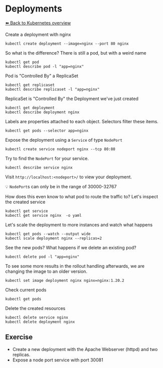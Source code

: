 # Deployments
[⬅️ Back to Kubernetes overview](README.md)

Create a deployment with nginx
```shell
kubectl create deployment --image=nginx --port 80 nginx 
```

So what is the difference? There is still a pod, but with a weird name
```shell
kubectl get pod
kubectl describe pod -l "app=nginx"
```

Pod is "Controlled By" a ReplicaSet
```shell
kubectl get replicaset
kubectl describe replicaset -l "app=nginx"
```

ReplicaSet is "Controlled By" the Deployment we've just created
```shell
kubectl get deployment
kubectl describe deployment nginx
```

Labels are properties attached to each object. Selectors filter these items.
```shell
kubectl get pods --selector app=nginx
```

Expose the deployment using a `Service` of type `NodePort`
```shell
kubectl create service nodeport nginx --tcp 80:80
```

Try to find the `NodePort` for your service.
```shell
kubectl describe service nginx
```

Visit `http://localhost:<nodeport>/` to view your deployment.

💡 `NodePort`s can only be in the range of 30000-32767

How does this even know to what pod to route the traffic to? Let's inspect the created service
```shell
kubectl get service
kubectl get service nginx  -o yaml
```

Let's scale the deployment to more instances and watch what happens
```shell
kubectl get pods --watch --output wide
kubectl scale deployment nginx --replicas=2
```

See the new pods? What happens if we delete an existing pod?
```shell
kubectl delete pod -l "app=nginx"
```

To see some more results in the rollout handling afterwards, we are changing the image to an older version.
```shell
kubectl set image deployment nginx nginx=nginx:1.20.2
```

Check current pods
```shell
kubectl get pods
```

Delete the created resources
```shell
kubectl delete service nginx
kubectl delete deployment nginx
```

## Exercise
* Create a new deployment with the Apache Webserver (httpd) and two replicas.
* Expose a node port service with port 30081

